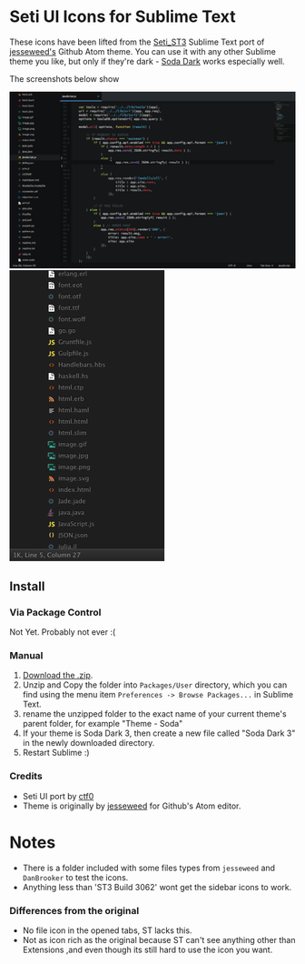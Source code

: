 # Seti UI Icons for Sublime Text

These icons have been lifted from the [Seti_ST3](https://github.com/ctf0/Seti_ST3) Sublime Text port of [jesseweed's](https://github.com/jesseweed/seti-ui) Github Atom theme. You can use it with any other Sublime theme you like, but only if they're dark - [Soda Dark](https://github.com/buymeasoda/soda-theme/) works especially well.

The screenshots below show

![Seti screenshot](screenshot-1.jpg)
![Soda Dark 3 screenshot](screenshot-3.png)


## Install

### Via Package Control

Not Yet. Probably not ever :(

### Manual

1. [Download the .zip](https://github.com/mrmartineau/SetiUI-Icons-Sublime/archive/master.zip).
2. Unzip and Copy the folder into `Packages/User` directory, which you can find using the menu item `Preferences -> Browse Packages...` in Sublime Text.
3. rename the unzipped folder to the exact name of your current theme's parent folder, for example "Theme - Soda"
4. If your theme is Soda Dark 3, then create a new file called "Soda Dark 3" in the newly downloaded directory.
5. Restart Sublime :)

### Credits
- Seti UI port by [ctf0](https://github.com/ctf0/Seti_ST3)
- Theme is originally by [jesseweed](https://github.com/jesseweed/seti-ui) for Github's Atom editor.

# Notes
- There is a folder included with some files types from `jesseweed` and `DanBrooker` to test the icons.
- Anything less than 'ST3 Build 3062' wont get the sidebar icons to work.

### Differences from the original

- No file icon in the opened tabs, ST lacks this.
- Not as icon rich as the original because ST can't see anything other than Extensions ,and even though its still hard to use the icon you want.

